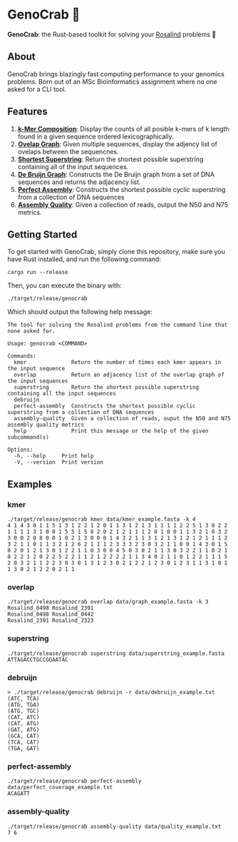 # GenoCrab 🦀

**GenoCrab**: the Rust-based toolkit for solving your
[Rosalind](<https://rosalind.info/problems/list-view/>) problems 🧬

## About

GenoCrab brings blazingly fast computing performance to your 
genomics problems. Born out of an MSc Bioinformatics assignment where no one asked for a CLI tool.

## Features

1. [**k-Mer Composition**](#kmer): Display the counts of all posible k-mers of k length
   found in a given sequence ordered lexicographically.
2. [**Ovelap Graph**](#overlap): Given multiple sequences, display the adjency list of ovelaps between the sequencnes.
3. [**Shortest Superstring**](#superstring): Return the shortest possible superstring containing
   all of the input sequences.
4. [**De Bruijn Graph**](#debruijn): Constructs the De Bruijn graph from a set of DNA sequences and returns the adjacency list.
5. [**Perfect Assembly**](#perfect-assembly): Constructs the shortest possible cyclic superstring from a collection of DNA sequences
6. [**Assembly Quality**](#assembly-quality): Given a collection of reads, output the N50 and N75
   metrics.

## Getting Started

To get started with GenoCrab, simply clone this repository, make sure you have Rust installed, and run the following command:

```shell
cargo run --release
```

Then, you can execute the binary with: 

```shell
./target/release/genocrab
```

Which should output the following help message:

```text
The tool for solving the Rosalind problems from the command line that none asked for.

Usage: genocrab <COMMAND>

Commands:
  kmer              Return the number of times each kmer appears in the input sequence
  overlap           Return an adjacency list of the overlap graph of the input sequences
  superstring       Return the shortest possible superstring containing all the input sequences
  debruijn
  perfect-assembly  Constructs the shortest possible cyclic superstring from a collection of DNA sequences
  assembly-quality  Given a collection of reads, ouput the N50 and N75 assembly quality metrics
  help              Print this message or the help of the given subcommand(s)

Options:
  -h, --help     Print help
  -V, --version  Print version
```

## Examples

### kmer

```
./target/release/genocrab kmer data/kmer_example.fasta -k 4
4 1 4 3 0 1 1 5 1 3 1 2 2 1 2 0 1 1 3 1 2 1 3 1 1 1 1 2 2 5 1 3 0 2 2 1 1 1 1 3 1 0 0 1 5 5 1 5 0 2 0 2 1 2 1 1 1 2 0 1 0 0 1 1 3 2 1 0 3 2 3 0 0 2 0 8 0 0 1 0 2 1 3 0 0 0 1 4 3 2 1 1 3 1 2 1 3 1 2 1 2 1 1 1 2 3 2 1 1 0 1 1 3 2 1 2 6 2 1 1 1 2 3 3 3 2 3 0 3 2 1 1 0 0 1 4 3 0 1 5 0 2 0 1 2 1 3 0 1 2 2 1 1 0 3 0 0 4 5 0 3 0 2 1 1 3 0 3 2 2 1 1 0 2 1 0 2 2 1 2 0 2 2 5 2 2 1 1 2 1 2 2 2 2 1 1 3 4 0 2 1 1 0 1 2 2 1 1 1 5 2 0 3 2 1 1 2 2 3 0 3 0 1 3 1 2 3 0 2 1 2 2 1 2 3 0 1 2 3 1 1 3 1 0 1 1 3 0 2 1 2 2 0 2 1 1
```
### overlap

```
./target/release/genocrab overlap data/graph_example.fasta -k 3
Rosalind_0498 Rosalind_2391
Rosalind_0498 Rosalind_0442
Rosalind_2391 Rosalind_2323
```

### superstring

```
./target/release/genocrab superstring data/superstring_example.fasta
ATTAGACCTGCCGGAATAC
```

###  debruijn

```
> ./target/release/genocrab debruijn -r data/debruijn_example.txt
(ATC, TCA)
(ATG, TGA)
(ATG, TGC)
(CAT, ATC)
(CAT, ATG)
(GAT, ATG)
(GCA, CAT)
(TCA, CAT)
(TGA, GAT)
```

### perfect-assembly

```
./target/release/genocrab perfect-assembly data/perfect_coverage_example.txt
ACAGATT
```

### assembly-quality

```
./target/release/genocrab assembly-quality data/quality_example.txt
7 6
```





